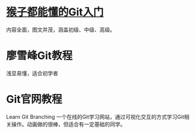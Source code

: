 #  [猴子都能懂的Git入门](https://backlog.com/git-tutorial/cn/)
内容全面，图文并茂，涵盖初级、中级、高级。

# 廖雪峰Git教程
浅显易懂，适合初学者

# Git官网教程
Learn Git Branching
一个在线的Git学习网站，通过可视化交互的方式学习Git相关操作。动画做的很棒，但适合有一定基础的同学。
